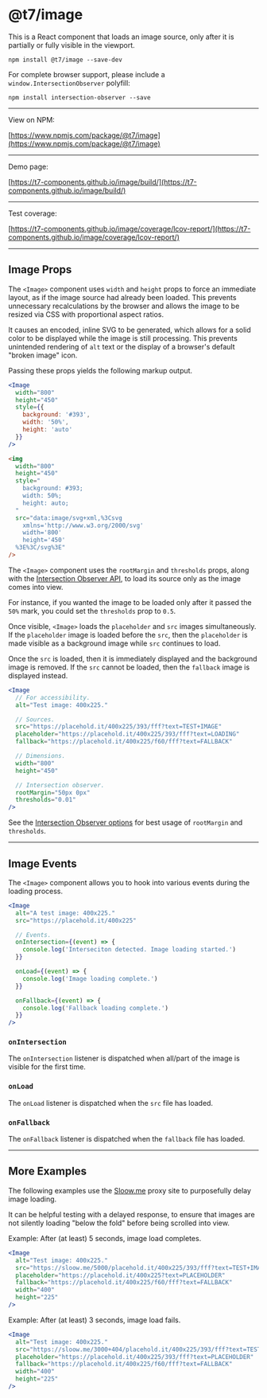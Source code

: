 # @t7/image

This is a React component that loads an image source, only after it is partially or fully visible in the viewport.

```
npm install @t7/image --save-dev
```

For complete browser support, please include a `window.IntersectionObserver` polyfill:

```
npm install intersection-observer --save
```

---

View on NPM:

[https://www.npmjs.com/package/@t7/image](https://www.npmjs.com/package/@t7/image)

---

Demo page:

[https://t7-components.github.io/image/build/](https://t7-components.github.io/image/build/)

---

Test coverage:

[https://t7-components.github.io/image/coverage/lcov-report/](https://t7-components.github.io/image/coverage/lcov-report/)

---

## Image Props

The `<Image>` component uses `width` and `height` props to force an immediate layout, as if the image source had already been loaded. This prevents unnecessary recalculations by the browser and allows the image to be resized via CSS with proportional aspect ratios.

It causes an encoded, inline SVG to be generated, which allows for a solid color to be displayed while the image is still processing. This prevents unintended rendering of `alt` text or the display of a browser's default "broken image" icon.

Passing these props yields the following markup output.

```jsx
<Image
  width="800"
  height="450"
  style={{
    background: '#393',
    width: '50%',
    height: 'auto'
  }}
/>
```

```html
<img
  width="800"
  height="450"
  style="
    background: #393;
    width: 50%;
    height: auto;
  "
  src="data:image/svg+xml,%3Csvg
    xmlns='http://www.w3.org/2000/svg'
    width='800'
    height='450'
  %3E%3C/svg%3E"
/>
```

The `<Image>` component uses the `rootMargin` and `thresholds` props, along with the [Intersection Observer API](https://developer.mozilla.org/en-US/docs/Web/API/Intersection_Observer_API), to load its source only as the image comes into view.

For instance, if you wanted the image to be loaded only after it passed the `50%` mark, you could set the `thresholds` prop to `0.5`.

Once visible, `<Image>` loads the `placeholder` and `src` images simultaneously. If the `placeholder` image is loaded before the `src`, then the `placeholder` is made visible as a background image while `src` continues to load.

Once the `src` is loaded, then it is immediately displayed and the background image is removed. If the `src` cannot be loaded, then the `fallback` image is displayed instead.

```jsx
<Image
  // For accessibility.
  alt="Test image: 400x225."

  // Sources.
  src="https://placehold.it/400x225/393/fff?text=TEST+IMAGE"
  placeholder="https://placehold.it/400x225/393/fff?text=LOADING"
  fallback="https://placehold.it/400x225/f60/fff?text=FALLBACK"

  // Dimensions.
  width="800"
  height="450"

  // Intersection observer.
  rootMargin="50px 0px"
  thresholds="0.01"
/>
```

See the [Intersection Observer options](https://developer.mozilla.org/en-US/docs/Web/API/Intersection_Observer_API#Intersection_observer_options) for best usage of `rootMargin` and `thresholds`.

---

## Image Events

The `<Image>` component allows you to hook into various events during the loading process.

```jsx
<Image
  alt="A test image: 400x225."
  src="https://placehold.it/400x225"

  // Events.
  onIntersection={(event) => {
    console.log('Interseciton detected. Image loading started.')
  }}

  onLoad={(event) => {
    console.log('Image loading complete.')
  }}

  onFallback={(event) => {
    console.log('Fallback loading complete.')
  }}
/>
```

### `onIntersection`

The `onIntersection` listener is dispatched when all/part of the image is visible for the first time.

### `onLoad`

The `onLoad` listener is dispatched when the `src` file has loaded.

### `onFallback`

The `onFallback` listener is dispatched when the `fallback` file has loaded.

---

## More Examples

The following examples use the [Sloow.me](https://sloow.me/) proxy site to purposefully delay image loading.

It can be helpful testing with a delayed response, to ensure that images are not silently loading "below the fold" before being scrolled into view.

Example: After (at least) 5 seconds, image load completes.

```jsx
<Image
  alt="Test image: 400x225."
  src="https://sloow.me/5000/placehold.it/400x225/393/fff?text=TEST+IMAGE"
  placeholder="https://placehold.it/400x225?text=PLACEHOLDER"
  fallback="https://placehold.it/400x225/f60/fff?text=FALLBACK"
  width="400"
  height="225"
/>
```

Example: After (at least) 3 seconds, image load fails.

```jsx
<Image
  alt="Test image: 400x225."
  src="https://sloow.me/3000+404/placehold.it/400x225/393/fff?text=TEST+IMAGE"
  placeholder="https://placehold.it/400x225/393/fff?text=PLACEHOLDER"
  fallback="https://placehold.it/400x225/f60/fff?text=FALLBACK"
  width="400"
  height="225"
/>
```
